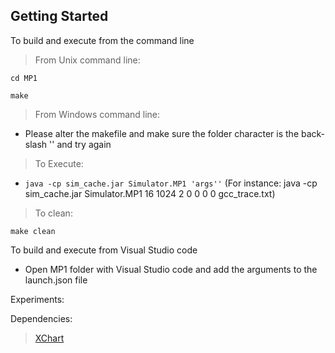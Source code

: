 ## Getting Started

To build and execute from the command line

> From Unix command line: 

`cd MP1`

`make`

> From Windows command line:

- Please alter the makefile and make sure the folder character is the back-slash '\' and try again

> To Execute:

- `java -cp sim_cache.jar Simulator.MP1 'args''` (For instance: java -cp sim_cache.jar Simulator.MP1 16 1024 2 0 0 0 0 gcc_trace.txt)

> To clean:

`make clean`

To build and execute from Visual Studio code

- Open MP1 folder with Visual Studio code and add the arguments to the launch.json file

Experiments:

Dependencies:

> [XChart](https://github.com/knowm/XChart)
